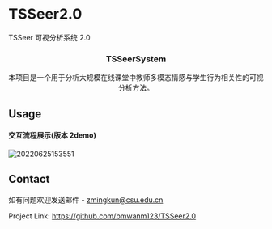 # TSSeer2.0

TSSeer 可视分析系统 2.0

<!-- PROJECT LOGO -->

<p align="center">
  <a href="#">
   
  </a>
  <h3 align="center">TSSeerSystem
</h3>

  <p align="center">
    本项目是一个用于分析大规模在线课堂中教师多模态情感与学生行为相关性的可视分析方法。
    <br />

## Usage

#### 交互流程展示(版本 2demo)

![20220625153551](https://github.com/bmwanm123/TSSeer/blob/main/TSSeerSystem/static/data/image/TSSystem2.0.gif)

<!-- ROADMAP -->

<!-- CONTACT -->

## Contact

如有问题欢迎发送邮件 - zmingkun@csu.edu.cn

Project Link: https://github.com/bmwanm123/TSSeer2.0
